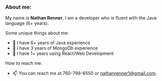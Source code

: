 ### About me: 

My name is **Nathan Renner**, I am a developer who is fluent with the Java language (6+ years). 

Some unique things about me:
- 🔭 I have 6+ years of Java experience
- 🤔 I have 3 years of MongoDb experience
- 🌱 I have 1+ years using React/Web Development

How to reach me:
- 📫 You can reach me at 760-798-6550 or nathanrenner1@gmail.com.
